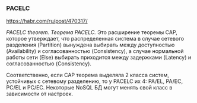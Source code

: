 ### PACELC

https://habr.com/ru/post/470317/

*PACELC theorem. Теорема PACELC.* Это расширение теоремы CAP, которое утверждает, что распределенная система в случае сетевого разделения (Partition) вынуждена выбирать между доступностью (Availability) и согласованностью (Consistency), а случае нормальной работы сети (Else) выбирать приходится между задержками (Latency) и согласованностью (Consistency).

Соответственно, если CAP теорема выделяла 2 класса систем, устойчивых с сетевому разделению, то у PACELC их 4: PA/EL, PA/EC, PC/EL и PC/EC. Некоторые NoSQL БД могут менять свой класс в зависимости от настроек.
